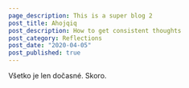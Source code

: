 ```yaml
---
page_description: This is a super blog 2
post_title: Ahojqiq
post_description: How to get consistent thoughts
post_category: Reflections
post_date: "2020-04-05"
post_published: true
---
```


Všetko je len dočasné. Skoro.

